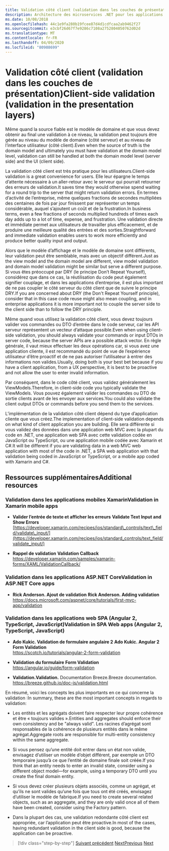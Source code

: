 ```yaml
---
title: Validation côté client (validation dans les couches de présentation)
description: Architecture des microservices .NET pour les applications .NET conteneurisées | Explorer les concepts clés de la validation côté client.
ms.date: 10/08/2018
ms.openlocfilehash: 44c1e9fa280b19fcee87d4d1cdfcaa2ab9462f27
ms.sourcegitcommit: e3cbf26d67f7e9286c7108a2752804050762d02d
ms.translationtype: MT
ms.contentlocale: fr-FR
ms.lasthandoff: 04/09/2020
ms.locfileid: "80988699"
---
```

# <a name="client-side-validation-validation-in-the-presentation-layers"></a><span data-ttu-id="02d4c-103">Validation côté client (validation dans les couches de présentation)</span><span class="sxs-lookup"><span data-stu-id="02d4c-103">Client-side validation (validation in the presentation layers)</span></span>

<span data-ttu-id="02d4c-104">Même quand la source fiable est le modèle de domaine et que vous devez obtenir au final une validation à ce niveau, la validation peut toujours être gérée au niveau du modèle de domaine (côté serveur) et au niveau de l’interface utilisateur (côté client).</span><span class="sxs-lookup"><span data-stu-id="02d4c-104">Even when the source of truth is the domain model and ultimately you must have validation at the domain model level, validation can still be handled at both the domain model level (server side) and the UI (client side).</span></span>

<span data-ttu-id="02d4c-105">La validation côté client est très pratique pour les utilisateurs.</span><span class="sxs-lookup"><span data-stu-id="02d4c-105">Client-side validation is a great convenience for users.</span></span> <span data-ttu-id="02d4c-106">Elle leur épargne le temps d’attente nécessaire à un aller-retour avec le serveur qui pourrait retourner des erreurs de validation.</span><span class="sxs-lookup"><span data-stu-id="02d4c-106">It saves time they would otherwise spend waiting for a round trip to the server that might return validation errors.</span></span> <span data-ttu-id="02d4c-107">En termes d’activité de l’entreprise, même quelques fractions de secondes multipliées des centaines de fois par jour finissent par représenter un temps considérable, auquel s’ajoutent un coût et de la frustration.</span><span class="sxs-lookup"><span data-stu-id="02d4c-107">In business terms, even a few fractions of seconds multiplied hundreds of times each day adds up to a lot of time, expense, and frustration.</span></span> <span data-ttu-id="02d4c-108">Une validation directe et immédiate permet aux utilisateurs de travailler plus efficacement, et de produire une meilleure qualité des entrées et des sorties.</span><span class="sxs-lookup"><span data-stu-id="02d4c-108">Straightforward and immediate validation enables users to work more efficiently and produce better quality input and output.</span></span>

<span data-ttu-id="02d4c-109">Alors que le modèle d’affichage et le modèle de domaine sont différents, leur validation peut être semblable, mais avec un objectif différent.</span><span class="sxs-lookup"><span data-stu-id="02d4c-109">Just as the view model and the domain model are different, view model validation and domain model validation might be similar but serve a different purpose.</span></span> <span data-ttu-id="02d4c-110">Si vous êtes préoccupé par DRY (le principe Don’t Repeat Yourself), considérez que dans ce cas, la réutilisation du code peut également signifier couplage, et dans les applications d’entreprise, il est plus important de ne pas coupler le côté serveur du côté client que de suivre le principe DRY.</span><span class="sxs-lookup"><span data-stu-id="02d4c-110">If you are concerned about DRY (the Don't Repeat Yourself principle), consider that in this case code reuse might also mean coupling, and in enterprise applications it is more important not to couple the server side to the client side than to follow the DRY principle.</span></span>

<span data-ttu-id="02d4c-111">Même quand vous utilisez la validation côté client, vous devez toujours valider vos commandes ou DTO d’entrée dans le code serveur, car les API serveur représentent un vecteur d’attaque possible.</span><span class="sxs-lookup"><span data-stu-id="02d4c-111">Even when using client-side validation, you should always validate your commands or input DTOs in server code, because the server APIs are a possible attack vector.</span></span> <span data-ttu-id="02d4c-112">En règle générale, il vaut mieux effectuer les deux opérations car, si vous avez une application cliente, il est recommandé du point de vue de l’expérience utilisateur d’être proactif et de ne pas autoriser l’utilisateur à entrer des informations non valides.</span><span class="sxs-lookup"><span data-stu-id="02d4c-112">Usually, doing both is your best bet because if you have a client application, from a UX perspective, it is best to be proactive and not allow the user to enter invalid information.</span></span>

<span data-ttu-id="02d4c-113">Par conséquent, dans le code côté client, vous validez généralement les ViewModels.</span><span class="sxs-lookup"><span data-stu-id="02d4c-113">Therefore, in client-side code you typically validate the ViewModels.</span></span> <span data-ttu-id="02d4c-114">Vous pouvez également valider les commandes ou DTO de sortie clients avant de les envoyer aux services.</span><span class="sxs-lookup"><span data-stu-id="02d4c-114">You could also validate the client output DTOs or commands before you send them to the services.</span></span>

<span data-ttu-id="02d4c-115">L’implémentation de la validation côté client dépend du type d’application cliente que vous créez.</span><span class="sxs-lookup"><span data-stu-id="02d4c-115">The implementation of client-side validation depends on what kind of client application you are building.</span></span> <span data-ttu-id="02d4c-116">Elle sera différente si vous validez des données dans une application web MVC avec la plupart du code en .NET, une application web SPA avec cette validation codée en JavaScript ou TypeScript, ou une application mobile codée avec Xamarin et C#.</span><span class="sxs-lookup"><span data-stu-id="02d4c-116">It will be different if you are validating data in a web MVC web application with most of the code in .NET, a SPA web application with that validation being coded in JavaScript or TypeScript, or a mobile app coded with Xamarin and C#.</span></span>

## <a name="additional-resources"></a><span data-ttu-id="02d4c-117">Ressources supplémentaires</span><span class="sxs-lookup"><span data-stu-id="02d4c-117">Additional resources</span></span>

### <a name="validation-in-xamarin-mobile-apps"></a><span data-ttu-id="02d4c-118">Validation dans les applications mobiles Xamarin</span><span class="sxs-lookup"><span data-stu-id="02d4c-118">Validation in Xamarin mobile apps</span></span>

- <span data-ttu-id="02d4c-119">**Valider l’entrée de texte et afficher les erreurs** </span><span class="sxs-lookup"><span data-stu-id="02d4c-119">**Validate Text Input and Show Errors** </span></span>\
  [https://developer.xamarin.com/recipes/ios/standard\_controls/text\_field/validate\_input/](https://developer.xamarin.com/recipes/ios/standard_controls/text_field/validate_input/)

- <span data-ttu-id="02d4c-120">**Rappel de validation** </span><span class="sxs-lookup"><span data-stu-id="02d4c-120">**Validation Callback** </span></span>\
  <https://developer.xamarin.com/samples/xamarin-forms/XAML/ValidationCallback/>

### <a name="validation-in-aspnet-core-apps"></a><span data-ttu-id="02d4c-121">Validation dans les applications ASP.NET Core</span><span class="sxs-lookup"><span data-stu-id="02d4c-121">Validation in ASP.NET Core apps</span></span>

- <span data-ttu-id="02d4c-122">**Rick Anderson. Ajout de validation** </span><span class="sxs-lookup"><span data-stu-id="02d4c-122">**Rick Anderson. Adding validation** </span></span>\
  <https://docs.microsoft.com/aspnet/core/tutorials/first-mvc-app/validation>

### <a name="validation-in-spa-web-apps-angular-2-typescript-javascript"></a><span data-ttu-id="02d4c-123">Validation dans les applications web SPA (Angular 2, TypeScript, JavaScript)</span><span class="sxs-lookup"><span data-stu-id="02d4c-123">Validation in SPA Web apps (Angular 2, TypeScript, JavaScript)</span></span>

- <span data-ttu-id="02d4c-124">**Ado Kukic. Validation de formulaire angulaire 2** </span><span class="sxs-lookup"><span data-stu-id="02d4c-124">**Ado Kukic. Angular 2 Form Validation** </span></span>\
  <https://scotch.io/tutorials/angular-2-form-validation>

- <span data-ttu-id="02d4c-125">**Validation du formulaire** </span><span class="sxs-lookup"><span data-stu-id="02d4c-125">**Form Validation** </span></span>\
  <https://angular.io/guide/form-validation>

- <span data-ttu-id="02d4c-126">**Validation.**</span><span class="sxs-lookup"><span data-stu-id="02d4c-126">**Validation.**</span></span> <span data-ttu-id="02d4c-127">Documentation Breeze.</span><span class="sxs-lookup"><span data-stu-id="02d4c-127">Breeze documentation.</span></span> \
  <https://breeze.github.io/doc-js/validation.html>

<span data-ttu-id="02d4c-128">En résumé, voici les concepts les plus importants en ce qui concerne la validation :</span><span class="sxs-lookup"><span data-stu-id="02d4c-128">In summary, these are the most important concepts in regards to validation:</span></span>

- <span data-ttu-id="02d4c-129">Les entités et les agrégats doivent faire respecter leur propre cohérence et être « toujours valides ».</span><span class="sxs-lookup"><span data-stu-id="02d4c-129">Entities and aggregates should enforce their own consistency and be "always valid".</span></span> <span data-ttu-id="02d4c-130">Les racines d’agrégat sont responsables de la cohérence de plusieurs entités dans le même agrégat.</span><span class="sxs-lookup"><span data-stu-id="02d4c-130">Aggregate roots are responsible for multi-entity consistency within the same aggregate.</span></span>

- <span data-ttu-id="02d4c-131">Si vous pensez qu’une entité doit entrer dans un état non valide, envisagez d’utiliser un modèle d’objet différent, par exemple un DTO temporaire jusqu’à ce que l’entité de domaine finale soit créée.</span><span class="sxs-lookup"><span data-stu-id="02d4c-131">If you think that an entity needs to enter an invalid state, consider using a different object model—for example, using a temporary DTO until you create the final domain entity.</span></span>

- <span data-ttu-id="02d4c-132">Si vous devez créer plusieurs objets associés, comme un agrégat, et qu’ils ne sont valides qu’une fois que tous ont été créés, envisagez d’utiliser le modèle de fabrique.</span><span class="sxs-lookup"><span data-stu-id="02d4c-132">If you need to create several related objects, such as an aggregate, and they are only valid once all of them have been created, consider using the Factory pattern.</span></span>

- <span data-ttu-id="02d4c-133">Dans la plupart des cas, une validation redondante côté client est appropriée, car l’application peut être proactive.</span><span class="sxs-lookup"><span data-stu-id="02d4c-133">In most of the cases, having redundant validation in the client side is good, because the application can be proactive.</span></span>

>[!div class="step-by-step"]
><span data-ttu-id="02d4c-134">[Suivant précédent](domain-model-layer-validations.md)
>[Next](domain-events-design-implementation.md)</span><span class="sxs-lookup"><span data-stu-id="02d4c-134">[Previous](domain-model-layer-validations.md)
[Next](domain-events-design-implementation.md)</span></span>

